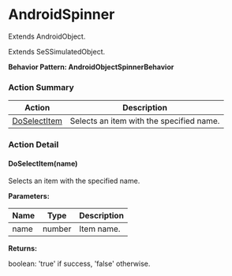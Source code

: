 # AndroidSpinner

Extends <link displaytype="text" defaultstyle="true" type="topiclink" href="AndroidObject" styleclass="Normal" translate="true">AndroidObject</link>.

Extends SeSSimulatedObject.





**Behavior Pattern: AndroidObjectSpinnerBehavior**


<!-- ============================== property summary ========================== -->

	
<!-- ============================== action summary ========================== -->



### Action Summary

|  **Action** | **Description** | 
| ----------- | --------------- |
|	[DoSelectItem](#DoSelectItem) | Selects an item with the specified name. |




<!-- ============================== property detail ========================== -->
	
	
<!-- ============================== action detail ========================== -->
	
### Action Detail
		
<a name="DoSelectItem"></a>    
#### DoSelectItem(name)

Selects an item with the specified name.


**Parameters:**

|	**Name** | **Type** | **Description** |
| ---------- | -------- | --------------- |
| name | number |	Item name. |




**Returns:**

boolean: 'true' if success, 'false' otherwise.




	

